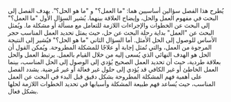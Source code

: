 يُطرح هذا الفصل سؤالين أساسيين هما: "ما العمل؟" و "ما هو الحل؟".  يهدف الفصل إلى البحث في مفهوم العمل والحل،  وإيضاح العلاقة بينهما.  يُشير السؤال الأول "ما العمل؟" إلى البحث عن الخطوات والإجراءات اللازمة للتعامل مع مسألة أو مشكلة ما.  ويُمثل البحث عن "العمل"  بداية رحلة البحث عن حل، حيث يمثل تحديد العمل المناسب حجر الأساس للوصول إلى الحل الأمثل. أما السؤال الثاني "ما هو الحل؟" فيُشير إلى النتيجة المرجوة من العمل، والتي تُمثل إجابة أو علاجًا للمشكلة المطروحة.  ويُمكن القول أن الحل هو الهدف النهائي الذي يُسعى إليه من خلال القيام بالعمل.  يرتبط العمل والحل بعلاقة طردية، حيث أن تحديد العمل الصحيح يُؤدي إلى الوصول إلى الحل المناسب،  بينما  العمل الخاطئ أو غير الكافي قد يُؤدي إلى حلول غير فعالة أو غير مُرضية. يشدد الفصل على أهمية فهم المشكلة المطروحة بشكل دقيق قبل البدء في البحث عن العمل المناسب،  حيث يُساعد فهم طبيعة المشكلة وأسبابها في تحديد الخطوات اللازمة لحلها بشكل فعال.